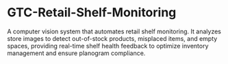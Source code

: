 # GTC-Retail-Shelf-Monitoring
A computer vision system that automates retail shelf monitoring. It analyzes store images to detect out-of-stock products, misplaced items, and empty spaces, providing real-time shelf health feedback to optimize inventory management and ensure planogram compliance.
